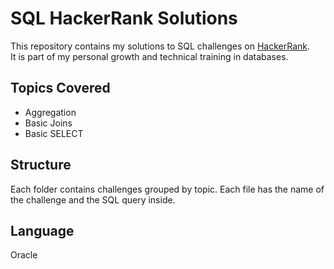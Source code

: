 # SQL HackerRank Solutions

This repository contains my solutions to SQL challenges on [HackerRank](https://www.hackerrank.com/).  
It is part of my personal growth and technical training in databases.

## Topics Covered
- Aggregation
- Basic Joins
- Basic SELECT

## Structure
Each folder contains challenges grouped by topic.
Each file has the name of the challenge and the SQL query inside.

## Language
Oracle